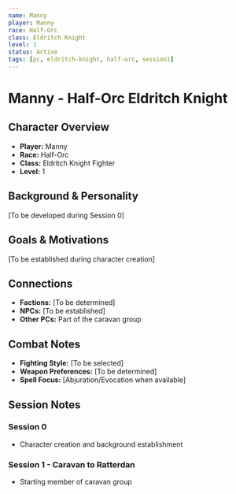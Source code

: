```yaml
---
name: Manny
player: Manny
race: Half-Orc
class: Eldritch Knight
level: 1
status: Active
tags: [pc, eldritch-knight, half-orc, session1]
---
```


# Manny - Half-Orc Eldritch Knight

## Character Overview
- **Player:** Manny
- **Race:** Half-Orc
- **Class:** Eldritch Knight Fighter
- **Level:** 1

## Background & Personality
[To be developed during Session 0]

## Goals & Motivations
[To be established during character creation]

## Connections
- **Factions:** [To be determined]
- **NPCs:** [To be established]
- **Other PCs:** Part of the caravan group

## Combat Notes
- **Fighting Style:** [To be selected]
- **Weapon Preferences:** [To be determined]
- **Spell Focus:** [Abjuration/Evocation when available]

## Session Notes
### Session 0
- Character creation and background establishment

### Session 1 - Caravan to Ratterdan
- Starting member of caravan group